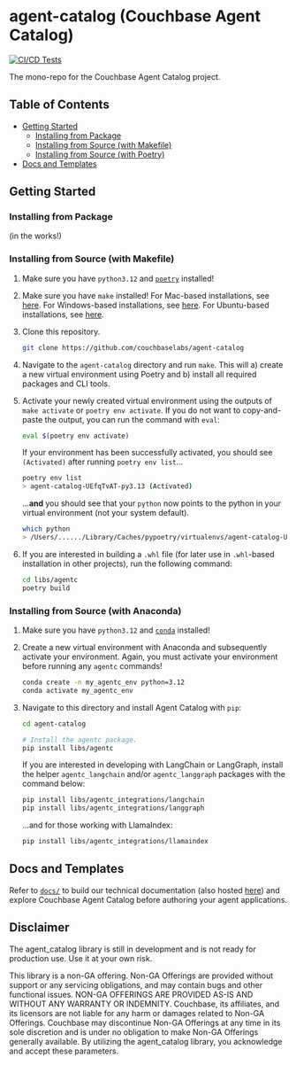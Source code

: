 # agent-catalog (Couchbase Agent Catalog)

[![CI/CD Tests](https://github.com/couchbaselabs/agent-catalog/actions/workflows/tests.yaml/badge.svg)](https://github.com/couchbaselabs/agent-catalog/actions/workflows/tests.yaml)

The mono-repo for the Couchbase Agent Catalog project.

## Table of Contents

- [Getting Started](#getting-started)
    * [Installing from Package](#installing-from-package)
    * [Installing from Source (with Makefile)](#installing-from-source-with-makefile)
    * [Installing from Source (with Poetry)](#installing-from-source-with-poetry)
- [Docs and Templates](#docs-and-templates)

## Getting Started

### Installing from Package

(in the works!)

### Installing from Source (with Makefile)

1. Make sure you have `python3.12` and [`poetry`](https://python-poetry.org/docs/#installation) installed!

2. Make sure you have `make` installed!
   For Mac-based installations, see [here](https://formulae.brew.sh/formula/make).
   For Windows-based installations, see [here](https://gnuwin32.sourceforge.net/packages/make.htm).
   For Ubuntu-based installations, see [here](https://www.geeksforgeeks.org/how-to-install-make-on-ubuntu/).

3. Clone this repository.

   ```bash
   git clone https://github.com/couchbaselabs/agent-catalog
   ```

4. Navigate to the `agent-catalog` directory and run `make`.
   This will a) create a new virtual environment using Poetry and b) install all required packages and CLI tools.

5. Activate your newly created virtual environment using the outputs of `make activate` or `poetry env activate`.
   If you do not want to copy-and-paste the output, you can run the command with `eval`:

   ```bash
   eval $(poetry env activate)
   ```

   If your environment has been successfully activated, you should see `(Activated)` after running `poetry env list`...
   ```bash
   poetry env list
   > agent-catalog-UEfqTvAT-py3.13 (Activated)
   ```

   ...**and** you should see that your `python` now points to the python in your virtual environment (not your system
   default).
   ```bash
   which python
   > /Users/....../Library/Caches/pypoetry/virtualenvs/agent-catalog-UEfqTvAT-py3.13/bin/python
   ```

6. If you are interested in building a `.whl` file (for later use in `.whl`-based installation in other projects),
   run the following command:

   ```bash
   cd libs/agentc
   poetry build
   ```

### Installing from Source (with Anaconda)

1. Make sure you have `python3.12` and
   [`conda`](https://docs.conda.io/projects/conda/en/latest/user-guide/install/index.html) installed!

2. Create a new virtual environment with Anaconda and subsequently activate your environment.
   Again, you must activate your environment before running any `agentc` commands!
   ```bash
   conda create -n my_agentc_env python=3.12
   conda activate my_agentc_env
   ```

3. Navigate to this directory and install Agent Catalog with `pip`:
   ```bash
   cd agent-catalog

   # Install the agentc package.
   pip install libs/agentc
   ```

   If you are interested in developing with LangChain or LangGraph, install the helper `agentc_langchain` and/or
   `agentc_langgraph` packages with the command below:
   ```bash
   pip install libs/agentc_integrations/langchain
   pip install libs/agentc_integrations/langgraph
   ```

   ...and for those working with LlamaIndex:
   ```bash
   pip install libs/agentc_integrations/llamaindex
   ```

## Docs and Templates

Refer to [`docs/`](docs) to build our technical documentation (also hosted
[here](https://couchbaselabs.github.io/agent-catalog/index.html)) and explore Couchbase Agent Catalog before authoring
your agent applications.

## Disclaimer
The agent_catalog library is still in development and is not ready for production use. Use it at your own risk.

This library is a non-GA offering.  Non-GA Offerings are provided without support or any servicing obligations, and may contain bugs and other functional issues. NON-GA OFFERINGS ARE PROVIDED AS-IS AND WITHOUT ANY WARRANTY OR INDEMNITY. Couchbase, its affiliates, and its licensors are not liable for any harm or damages related to Non-GA Offerings. Couchbase may discontinue Non-GA Offerings at any time in its sole discretion and is under no obligation to make Non-GA Offerings generally available. By utilizing the agent_catalog library, you acknowledge and accept these parameters.